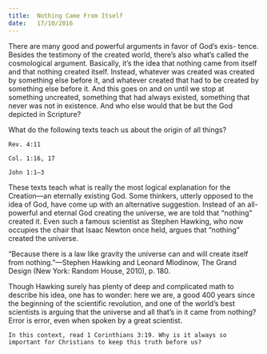 ```yaml
---
title:  Nothing Came From Itself
date:   17/10/2016
---
```


There are many good and powerful arguments in favor of God’s exis- tence. Besides the testimony of the created world, there’s also what’s called the cosmological argument. Basically, it’s the idea that nothing came from itself and that nothing created itself. Instead, whatever was created was created by something else before it, and whatever created that had to be created by something else before it. And this goes on and on until we stop at something uncreated, something that had always existed, something that never was not in existence. And who else would that be but the God depicted in Scripture?

What do the following texts teach us about the origin of all things? 

```Rev. 4:11```

```Col. 1:16, 17```

```John 1:1–3```

These texts teach what is really the most logical explanation for the Creation—an eternally existing God. Some thinkers, utterly opposed to the idea of God, have come up with an alternative suggestion. Instead of an all-powerful and eternal God creating the universe, we are told that “nothing” created it. Even such a famous scientist as Stephen Hawking, who now occupies the chair that Isaac Newton once held, argues that “nothing” created the universe.

“Because there is a law like gravity the universe can and will create itself from nothing.”—Stephen Hawking and Leonard Mlodinow, The Grand Design (New York: Random House, 2010), p. 180.

Though Hawking surely has plenty of deep and complicated math to describe his idea, one has to wonder: here we are, a good 400 years since the beginning of the scientific revolution, and one of the world’s best scientists is arguing that the universe and all that’s in it came from nothing? Error is error, even when spoken by a great scientist.
      
```In this context, read 1 Corinthians 3:19. Why is it always so important for Christians to keep this truth before us?```